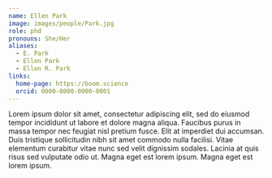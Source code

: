 ```yaml
---
name: Ellen Park
image: images/people/Park.jpg
role: phd
pronouns: She/Her
aliases:
  - E. Park
  - Ellen Park
  - Ellen R. Park
links:
  home-page: https://boom.science
  orcid: 0000-0000-0000-0001
---
```


Lorem ipsum dolor sit amet, consectetur adipiscing elit, sed do eiusmod tempor incididunt ut labore et dolore magna aliqua.
Faucibus purus in massa tempor nec feugiat nisl pretium fusce.
Elit at imperdiet dui accumsan.
Duis tristique sollicitudin nibh sit amet commodo nulla facilisi.
Vitae elementum curabitur vitae nunc sed velit dignissim sodales.
Lacinia at quis risus sed vulputate odio ut.
Magna eget est lorem ipsum.
Magna eget est lorem ipsum.
